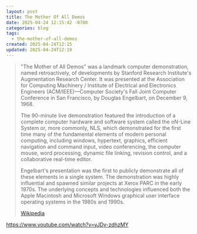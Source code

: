 ```yaml
---
layout: post
title: The Mother Of All Demos
date: 2025-04-24 12:15:42 -0700
categories: blog
tags:
  - the-mother-of-all-demos
created: 2025-04-24T12:15
updated: 2025-04-24T12:19
---
```

> "The Mother of All Demos" was a landmark computer demonstration, named retroactively, of developments by Stanford Research Institute's Augmentation Research Center. It was presented at the Association for Computing Machinery / Institute of Electrical and Electronics Engineers (ACM/IEEE)—Computer Society's Fall Joint Computer Conference in San Francisco, by Douglas Engelbart, on December 9, 1968.
>
> The 90-minute live demonstration featured the introduction of a complete computer hardware and software system called the oN-Line System or, more commonly, NLS, which demonstrated for the first time many of the fundamental elements of modern personal computing, including windows, hypertext, graphics, efficient navigation and command input, video conferencing, the computer mouse, word processing, dynamic file linking, revision control, and a collaborative real-time editor.
>
> Engelbart's presentation was the first to publicly demonstrate all of these elements in a single system. The demonstration was highly influential and spawned similar projects at Xerox PARC in the early 1970s. The underlying concepts and technologies influenced both the Apple Macintosh and Microsoft Windows graphical user interface operating systems in the 1980s and 1990s.
>
> [Wikipedia](https://en.wikipedia.org/wiki/The%20Mother%20of%20All%20Demos)

https://www.youtube.com/watch?v=yJDv-zdhzMY

